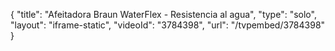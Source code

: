 {
    "title": "Afeitadora Braun WaterFlex - Resistencia al agua",
    "type": "solo",
    "layout": "iframe-static",
    "videoId": "3784398",
    "url": "\/tvpembed\/3784398"
}